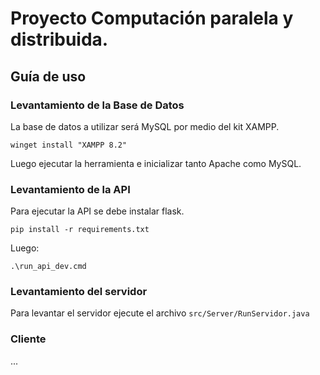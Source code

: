 # Proyecto Computación paralela y distribuida.

## Guía de uso

### Levantamiento de la Base de Datos

La base de datos a utilizar será MySQL por medio del kit XAMPP.
```
winget install "XAMPP 8.2"
```

Luego ejecutar la herramienta e inicializar tanto Apache como MySQL.

### Levantamiento de la API

Para ejecutar la API se debe instalar flask.

```
pip install -r requirements.txt
```

Luego:

```
.\run_api_dev.cmd
```

### Levantamiento del servidor

Para levantar el servidor ejecute el archivo `src/Server/RunServidor.java`

### Cliente

...
